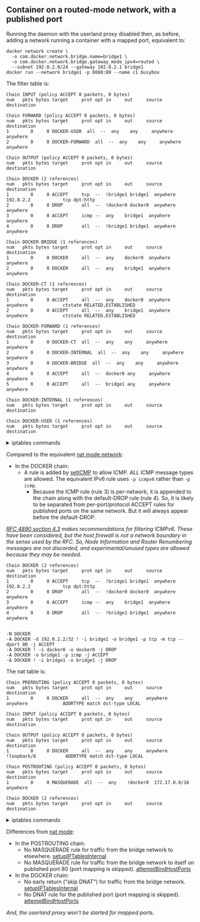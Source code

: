 <!-- This is a generated file; DO NOT EDIT. -->

## Container on a routed-mode network, with a published port

Running the daemon with the userland proxy disabled then, as before, adding a network running a container with a mapped port, equivalent to:

	docker network create \
	  -o com.docker.network.bridge.name=bridge1 \
	  -o com.docker.network.bridge.gateway_mode_ipv4=routed \
	  --subnet 192.0.2.0/24 --gateway 192.0.2.1 bridge1
	docker run --network bridge1 -p 8080:80 --name c1 busybox

The filter table is:

    Chain INPUT (policy ACCEPT 0 packets, 0 bytes)
    num   pkts bytes target     prot opt in     out     source               destination         
    
    Chain FORWARD (policy ACCEPT 0 packets, 0 bytes)
    num   pkts bytes target     prot opt in     out     source               destination         
    1        0     0 DOCKER-USER  all  --  any    any     anywhere             anywhere            
    2        0     0 DOCKER-FORWARD  all  --  any    any     anywhere             anywhere            
    
    Chain OUTPUT (policy ACCEPT 0 packets, 0 bytes)
    num   pkts bytes target     prot opt in     out     source               destination         
    
    Chain DOCKER (2 references)
    num   pkts bytes target     prot opt in     out     source               destination         
    1        0     0 ACCEPT     tcp  --  !bridge1 bridge1  anywhere             192.0.2.2            tcp dpt:http
    2        0     0 DROP       all  --  !docker0 docker0  anywhere             anywhere            
    3        0     0 ACCEPT     icmp --  any    bridge1  anywhere             anywhere            
    4        0     0 DROP       all  --  !bridge1 bridge1  anywhere             anywhere            
    
    Chain DOCKER-BRIDGE (1 references)
    num   pkts bytes target     prot opt in     out     source               destination         
    1        0     0 DOCKER     all  --  any    docker0  anywhere             anywhere            
    2        0     0 DOCKER     all  --  any    bridge1  anywhere             anywhere            
    
    Chain DOCKER-CT (1 references)
    num   pkts bytes target     prot opt in     out     source               destination         
    1        0     0 ACCEPT     all  --  any    docker0  anywhere             anywhere             ctstate RELATED,ESTABLISHED
    2        0     0 ACCEPT     all  --  any    bridge1  anywhere             anywhere             ctstate RELATED,ESTABLISHED
    
    Chain DOCKER-FORWARD (1 references)
    num   pkts bytes target     prot opt in     out     source               destination         
    1        0     0 DOCKER-CT  all  --  any    any     anywhere             anywhere            
    2        0     0 DOCKER-INTERNAL  all  --  any    any     anywhere             anywhere            
    3        0     0 DOCKER-BRIDGE  all  --  any    any     anywhere             anywhere            
    4        0     0 ACCEPT     all  --  docker0 any     anywhere             anywhere            
    5        0     0 ACCEPT     all  --  bridge1 any     anywhere             anywhere            
    
    Chain DOCKER-INTERNAL (1 references)
    num   pkts bytes target     prot opt in     out     source               destination         
    
    Chain DOCKER-USER (1 references)
    num   pkts bytes target     prot opt in     out     source               destination         
    

<details>
<summary>iptables commands</summary>

    -P INPUT ACCEPT
    -P FORWARD ACCEPT
    -P OUTPUT ACCEPT
    -N DOCKER
    -N DOCKER-BRIDGE
    -N DOCKER-CT
    -N DOCKER-FORWARD
    -N DOCKER-INTERNAL
    -N DOCKER-USER
    -A FORWARD -j DOCKER-USER
    -A FORWARD -j DOCKER-FORWARD
    -A DOCKER -d 192.0.2.2/32 ! -i bridge1 -o bridge1 -p tcp -m tcp --dport 80 -j ACCEPT
    -A DOCKER ! -i docker0 -o docker0 -j DROP
    -A DOCKER -o bridge1 -p icmp -j ACCEPT
    -A DOCKER ! -i bridge1 -o bridge1 -j DROP
    -A DOCKER-BRIDGE -o docker0 -j DOCKER
    -A DOCKER-BRIDGE -o bridge1 -j DOCKER
    -A DOCKER-CT -o docker0 -m conntrack --ctstate RELATED,ESTABLISHED -j ACCEPT
    -A DOCKER-CT -o bridge1 -m conntrack --ctstate RELATED,ESTABLISHED -j ACCEPT
    -A DOCKER-FORWARD -j DOCKER-CT
    -A DOCKER-FORWARD -j DOCKER-INTERNAL
    -A DOCKER-FORWARD -j DOCKER-BRIDGE
    -A DOCKER-FORWARD -i docker0 -j ACCEPT
    -A DOCKER-FORWARD -i bridge1 -j ACCEPT
    

</details>

Compared to the equivalent [nat mode network][1]:

- In the DOCKER chain:
  - A rule is added by [setICMP][5] to allow ICMP.
    *ALL* ICMP message types are allowed.
    The equivalent IPv6 rule uses `-p icmpv6` rather than `-p icmp`. 
    - Because the ICMP rule (rule 3) is per-network, it is appended to the chain along
      with the default-DROP rule (rule 4). So, it is likely to be separated from
      per-port/protocol ACCEPT rules for published ports on the same network. But it
      will always appear before the default-DROP.

_[RFC 4890 section 4.3][6] makes recommendations for filtering ICMPv6. These
have been considered, but the host firewall is not a network boundary in the
sense used by the RFC. So, Node Information and Router Renumbering messages are
not discarded, and experimental/unused types are allowed because they may be
needed._

    Chain DOCKER (2 references)
    num   pkts bytes target     prot opt in     out     source               destination         
    1        0     0 ACCEPT     tcp  --  !bridge1 bridge1  anywhere             192.0.2.2            tcp dpt:http
    2        0     0 DROP       all  --  !docker0 docker0  anywhere             anywhere            
    3        0     0 ACCEPT     icmp --  any    bridge1  anywhere             anywhere            
    4        0     0 DROP       all  --  !bridge1 bridge1  anywhere             anywhere            
    

    -N DOCKER
    -A DOCKER -d 192.0.2.2/32 ! -i bridge1 -o bridge1 -p tcp -m tcp --dport 80 -j ACCEPT
    -A DOCKER ! -i docker0 -o docker0 -j DROP
    -A DOCKER -o bridge1 -p icmp -j ACCEPT
    -A DOCKER ! -i bridge1 -o bridge1 -j DROP
    

The nat table is:

    Chain PREROUTING (policy ACCEPT 0 packets, 0 bytes)
    num   pkts bytes target     prot opt in     out     source               destination         
    1        0     0 DOCKER     all  --  any    any     anywhere             anywhere             ADDRTYPE match dst-type LOCAL
    
    Chain INPUT (policy ACCEPT 0 packets, 0 bytes)
    num   pkts bytes target     prot opt in     out     source               destination         
    
    Chain OUTPUT (policy ACCEPT 0 packets, 0 bytes)
    num   pkts bytes target     prot opt in     out     source               destination         
    1        0     0 DOCKER     all  --  any    any     anywhere            !loopback/8           ADDRTYPE match dst-type LOCAL
    
    Chain POSTROUTING (policy ACCEPT 0 packets, 0 bytes)
    num   pkts bytes target     prot opt in     out     source               destination         
    1        0     0 MASQUERADE  all  --  any    !docker0  172.17.0.0/16        anywhere            
    
    Chain DOCKER (2 references)
    num   pkts bytes target     prot opt in     out     source               destination         
    

<details>
<summary>iptables commands</summary>

    -P PREROUTING ACCEPT
    -P INPUT ACCEPT
    -P OUTPUT ACCEPT
    -P POSTROUTING ACCEPT
    -N DOCKER
    -A PREROUTING -m addrtype --dst-type LOCAL -j DOCKER
    -A OUTPUT ! -d 127.0.0.0/8 -m addrtype --dst-type LOCAL -j DOCKER
    -A POSTROUTING -s 172.17.0.0/16 ! -o docker0 -j MASQUERADE
    

</details>

Differences from [nat mode][1]:

  - In the POSTROUTING chain:
    - No MASQUERADE rule for traffic from the bridge network to elsewhere. [setupIPTablesInternal][2]
    - No MASQUERADE rule for traffic from the bridge network to itself on published port 80 (port
      mapping is skipped). [attemptBindHostPorts][3]
  - In the DOCKER chain:
    - No early return ("skip DNAT") for traffic from the bridge network. [setupIPTablesInternal][4]
    - No DNAT rule for the published port (port mapping is skipped). [attemptBindHostPorts][3]

_And, the userland proxy won't be started for mapped ports._

[1]: usernet-portmap.md
[2]: https://github.com/moby/moby/blob/333cfa640239153477bf635a8131734d0e9d099d/libnetwork/drivers/bridge/setup_ip_tables_linux.go#L294
[3]: https://github.com/moby/moby/blob/675c2ac2db93e38bb9c5a6615d4155a969535fd9/libnetwork/drivers/bridge/port_mapping_linux.go#L477-L479
[4]: https://github.com/moby/moby/blob/333cfa640239153477bf635a8131734d0e9d099d/libnetwork/drivers/bridge/setup_ip_tables_linux.go#L290
[5]: https://github.com/robmry/moby/blob/d456d79cfc12cd7c801eebce0550b645c5343ca6/libnetwork/drivers/bridge/setup_ip_tables_linux.go#L390-L395
[6]: https://www.rfc-editor.org/rfc/rfc4890#section-4.3
